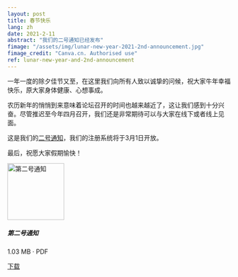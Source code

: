 ```yaml
---
layout: post
title: 春节快乐
lang: zh
date: 2021-2-11
abstract: "我们的二号通知已经发布"
fimage: "/assets/img/lunar-new-year-2021-2nd-announcement.jpg"
fimage_credit: "Canva.cn. Authorised use"
ref: lunar-new-year-and-2nd-announcement
---
```


一年一度的除夕佳节又至，在这里我们向所有人致以诚挚的问候，祝大家牛年幸福快乐，原大家身体健康、心想事成。

农历新年的悄悄到来意味着论坛召开的时间也越来越近了，这让我们感到十分兴奋。尽管推迟至今年四月召开，我们还是非常期待可以与大家在线下或者线上见面。

这是我们的[二号通知](/assets/doc/announcement-2-zh.pdf)，我们的注册系统将于3月1日开放。

最后，祝愿大家假期愉快！

<div class="card mb-3">
  <div class="media">
    <img src="https://cdn.jsdelivr.net/gh/estds/estds2020/assets/img/
announcement-2-cover-en.jpg" alt="第二号通知" width="128">
    <div class="media-body p-2">
      <h5 class="mt-0">第二号通知</h5>
      <p class="small text-muted">1.03 MB · PDF</p>
      <p><a href="/assets/doc/announcement-2-zh.pdf" class="btn btn-primary">下载</a></p>
    </div>
  </div>
</div>